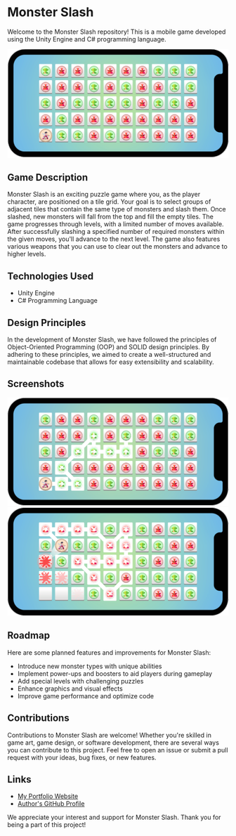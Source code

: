 # Monster Slash
Welcome to the Monster Slash repository! This is a mobile game developed using the Unity Engine and C# programming language.

![Screenshot - 1](https://github.com/nakrekarpay1245/MonsterSlash/blob/main/MonsterSlash/Assets/Screenshots/SS_1.png)

## Game Description
Monster Slash is an exciting puzzle game where you, as the player character, are positioned on a tile grid. Your goal is to select groups of adjacent tiles that contain the same type of monsters and slash them. Once slashed, new monsters will fall from the top and fill the empty tiles. The game progresses through levels, with a limited number of moves available. After successfully slashing a specified number of required monsters within the given moves, you'll advance to the next level. The game also features various weapons that you can use to clear out the monsters and advance to higher levels.

## Technologies Used
- Unity Engine
- C# Programming Language

## Design Principles
In the development of Monster Slash, we have followed the principles of Object-Oriented Programming (OOP) and SOLID design principles. By adhering to these principles, we aimed to create a well-structured and maintainable codebase that allows for easy extensibility and scalability.

## Screenshots
![Screenshot - 2](https://github.com/nakrekarpay1245/MonsterSlash/blob/main/MonsterSlash/Assets/Screenshots/SS_2.png)
![Screenshot - 3](https://github.com/nakrekarpay1245/MonsterSlash/blob/main/MonsterSlash/Assets/Screenshots/SS_3.png)

## Roadmap
Here are some planned features and improvements for Monster Slash:

- Introduce new monster types with unique abilities
- Implement power-ups and boosters to aid players during gameplay
- Add special levels with challenging puzzles
- Enhance graphics and visual effects
- Improve game performance and optimize code

## Contributions
Contributions to Monster Slash are welcome! Whether you're skilled in game art, game design, or software development, there are several ways you can contribute to this project. Feel free to open an issue or submit a pull request with your ideas, bug fixes, or new features.

## Links
- [My Portfolio Website](https://www.erkanyapra.w3spaces.com)
- [Author's GitHub Profile](https://github.com/nakrekarpay1245)

We appreciate your interest and support for Monster Slash. Thank you for being a part of this project!

